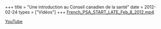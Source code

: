 +++
title = "Une introduction au Conseil canadien de la santé"
date = 2012-02-24
types = ["Vidéos"]
+++
[French_PSA_START_LATE_Feb_8_2012.mp4](/files/French_PSA_START_LATE_Feb_8_2012.mp4)

[YouTube](https://www.youtube.com/watch?v=e5XYSN2kbas)
